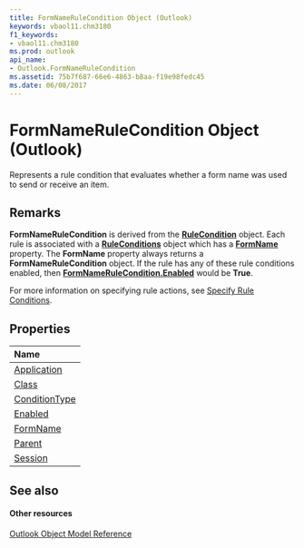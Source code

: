 ```yaml
---
title: FormNameRuleCondition Object (Outlook)
keywords: vbaol11.chm3180
f1_keywords:
- vbaol11.chm3180
ms.prod: outlook
api_name:
- Outlook.FormNameRuleCondition
ms.assetid: 75b7f687-66e6-4863-b8aa-f19e98fedc45
ms.date: 06/08/2017
---
```



# FormNameRuleCondition Object (Outlook)

Represents a rule condition that evaluates whether a form name was used to send or receive an item.


## Remarks

 **FormNameRuleCondition** is derived from the **[RuleCondition](rulecondition-object-outlook.md)** object. Each rule is associated with a **[RuleConditions](ruleconditions-object-outlook.md)** object which has a **[FormName](ruleconditions-formname-property-outlook.md)** property. The **FormName** property always returns a **FormNameRuleCondition** object. If the rule has any of these rule conditions enabled, then **[FormNameRuleCondition.Enabled](formnamerulecondition-enabled-property-outlook.md)** would be **True**.

For more information on specifying rule actions, see [Specify Rule Conditions](http://msdn.microsoft.com/library/812c131a-fe23-1b8b-5e2d-9459d7102630%28Office.15%29.aspx).


## Properties



|**Name**|
|:-----|
|[Application](formnamerulecondition-application-property-outlook.md)|
|[Class](formnamerulecondition-class-property-outlook.md)|
|[ConditionType](formnamerulecondition-conditiontype-property-outlook.md)|
|[Enabled](formnamerulecondition-enabled-property-outlook.md)|
|[FormName](formnamerulecondition-formname-property-outlook.md)|
|[Parent](formnamerulecondition-parent-property-outlook.md)|
|[Session](formnamerulecondition-session-property-outlook.md)|

## See also


#### Other resources


[Outlook Object Model Reference](http://msdn.microsoft.com/library/73221b13-d8d8-99b8-3394-b95dbbfd5ddc%28Office.15%29.aspx)
